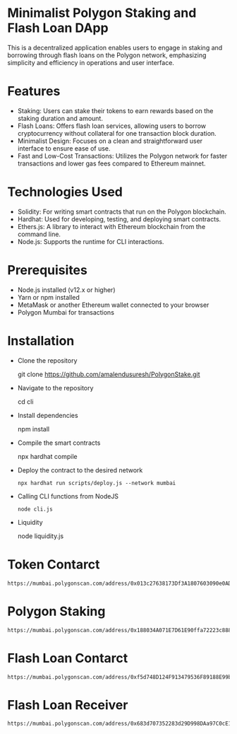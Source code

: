 # Minimalist Polygon Staking and Flash Loan DApp

 This is a decentralized application enables users to engage in staking and borrowing through flash loans on the Polygon network, emphasizing simplicity and efficiency in operations and user interface.

# Features
*  Staking: Users can stake their tokens to earn rewards based on the staking duration and amount.
*  Flash Loans: Offers flash loan services, allowing users to borrow cryptocurrency without collateral for one transaction block duration.
*  Minimalist Design: Focuses on a clean and straightforward user interface to ensure ease of use.
*  Fast and Low-Cost Transactions: Utilizes the Polygon network for faster transactions and lower gas fees compared to Ethereum mainnet.

# Technologies Used
*  Solidity: For writing smart contracts that run on the Polygon blockchain.
*  Hardhat: Used for developing, testing, and deploying smart contracts.
*  Ethers.js: A library to interact with Ethereum blockchain from the command line.
*  Node.js: Supports the runtime for CLI interactions.

# Prerequisites
*  Node.js installed (v12.x or higher)
*  Yarn or npm installed
*  MetaMask or another Ethereum wallet connected to your browser
*  Polygon Mumbai for transactions

# Installation
*  Clone the repository

      git clone https://github.com/amalendusuresh/PolygonStake.git

*  Navigate to the repository

      cd cli

*  Install dependencies

      npm install

*  Compile the smart contracts
    
      npx hardhat compile

* Deploy the contract to the desired network

      npx hardhat run scripts/deploy.js --network mumbai

* Calling CLI  functions from NodeJS

      node cli.js

*  Liquidity 

    node liquidity.js


# Token Contarct

    https://mumbai.polygonscan.com/address/0x013c27638173Df3A1807603090e0AD199117Cf85#code


# Polygon Staking

    https://mumbai.polygonscan.com/address/0x188034A071E7D61E90ffa72223c888E91dB544D2#code


# Flash Loan Contarct

    https://mumbai.polygonscan.com/address/0xf5d748D124F913479536F89188E99b2786e2D64b#code


# Flash Loan Receiver

    https://mumbai.polygonscan.com/address/0x683d707352283d29D998DAa97C0cE15BCA978900#code
